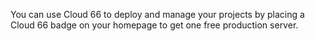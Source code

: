 

You can use Cloud 66 to deploy and manage your projects by placing a Cloud 66 badge on your homepage to get one free production server.
